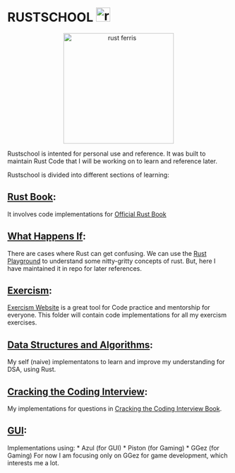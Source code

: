 # RUSTSCHOOL <img alt="rust ferris emoji" src="https://www.rustacean.net/favicon.png" height="32px">

<p align="center">
  <img alt="rust ferris" src="https://www.rustacean.net/assets/cuddlyferris.svg" width="250px">
</p>

Rustschool is intented for personal use and reference. It was built to maintain Rust Code
that I will be working on to learn and reference later.

Rustschool is divided into different sections of learning:

## [Rust Book](./rust-book):
  It involves code implementations for [Official Rust Book](https://doc.rust-lang.org/book/title-page.html)

## [What Happens If](./what-happens-if):
  There are cases where Rust can get confusing. We can use the [Rust Playground](https://play.rust-lang.org/)
  to understand some nitty-gritty concepts of rust. But, here I have maintained it in repo for
  later references.

## [Exercism](./exercism):
  [Exercism Website](https://exercism.io/) is a great tool for Code practice and mentorship for everyone. This
  folder will contain code implementations for all my exercism exercises.

## [Data Structures and Algorithms](./dsa):
  My self (naive) implementatons to learn and improve my understanding for DSA, using Rust.

## [Cracking the Coding Interview](./crack-coding):
  My implementations for questions in [Cracking the Coding Interview Book](cracking-interview-book).

## [GUI](./gui):
  Implementations using:
    * Azul (for GUI)
    * Piston (for Gaming)
    * GGez (for Gaming)
  For now I am focusing only on GGez for game development, which interests me a lot.

[cracking-interview-book]: https://www.amazon.in/dp/0984782850/ref=cm_sw_r_tw_dp_U_x_m6spDb843CZ6B
